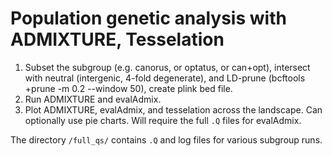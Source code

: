 # Population genetic analysis with ADMIXTURE, Tesselation

1. Subset the subgroup (e.g. canorus, or optatus, or can+opt), intersect with neutral (intergenic, 4-fold degenerate), and LD-prune (bcftools +prune -m 0.2 --window 50), create plink bed file.
2. Run ADMIXTURE and evalAdmix. 
3. Plot ADMIXTURE, evalAdmix, and tesselation across the landscape. Can optionally use pie charts. Will require the full `.Q` files for evalAdmix. 

The directory `/full_qs/` contains `.Q` and log files for various subgroup runs. 